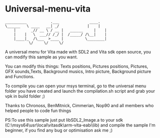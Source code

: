 # Universal-menu-vita

    __________           .___              ____.
   	\______   \ ____   __| _/             |    |
	    |       _// __ \ / __ |   ______     |    |
	    |    |   \  ___// /_/ |  /_____/ /\__|    |
	    |____|_  /\___  >____ |          \________|
	           \/     \/     \/              
A universal menu for Vita made with SDL2 and Vita sdk open source, you can modify this sample as you want.
 
You can modify this things: Texts positions, Pictures positions, Pictures, GFX sounds,Texts, Background musics, Intro picture, Background picture and Functions.

To compile you can open your msys terminal, go to the universal menu folder you have created and launch the compilation.sh script  and grab your vpk in build folder ;)

Thanks to Chronoss, BenMitnick, Cimmerian, Nop90 and all members who helped people to code fun things

PS:To use this sample just put libSDL2_Image.a to your sdk (C:\msys64\usr\local\vitasdk\arm-vita-eabi\lib) and compile the sample
I'm beginner, if you find any bug or optimisation ask me ;)
